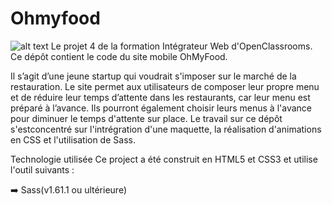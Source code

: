 # Ohmyfood
![alt text](https://github.com/JSProjekt/projet_4_openclassrooms/)
Le projet 4 de la formation Intégrateur Web d'OpenClassrooms.
Ce dépôt contient le code du site mobile OhMyFood.

Il s’agit d’une jeune startup qui voudrait s'imposer sur le marché de la restauration. Le site permet aux utilisateurs de composer leur propre menu et de réduire leur temps d’attente dans les restaurants, car leur menu est préparé à l’avance. Ils pourront également choisir leurs menus à l'avance pour diminuer le temps d'attente sur place.
Le travail sur ce dépôt s'estconcentré sur l'intrégration d'une maquette, la réalisation d'animations en CSS et l'utilisation de Sass.

Technologie utilisée
Ce project a été construit en HTML5 et CSS3 et utilise l'outil suivants :

➡️ Sass(v1.61.1 ou ultérieure)
